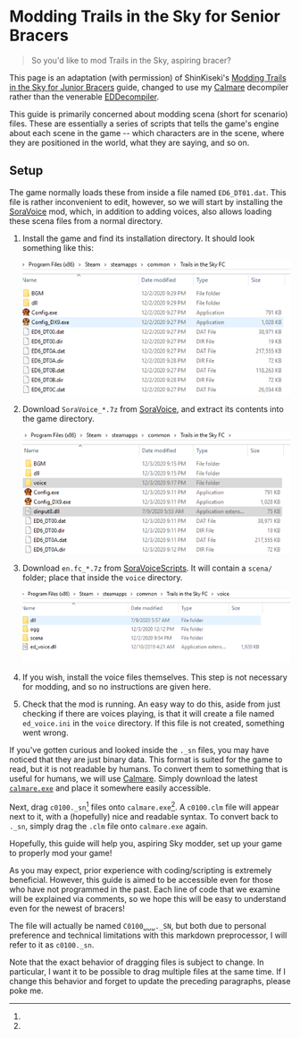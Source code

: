 # Modding Trails in the Sky for Senior Bracers

> So you'd like to mod Trails in the Sky, aspiring bracer?

This page is an adaptation (with permission) of ShinKiseki's [Modding Trails in
the Sky for Junior Bracers][junior] guide, changed to use my [Calmare][Aureole]
decompiler rather than the venerable [EDDecompiler].

This guide is primarily concerned about modding scena (short for scenario)
files. These are essentially a series of scripts that tells the game's engine
about each scene in the game -- which characters are in the scene, where they
are positioned in the world, what they are saying, and so on.

## Setup

The game normally loads these from inside a file named `ED6_DT01.dat`. This file
is rather inconvenient to edit, however, so we will start by installing the
[SoraVoice] mod, which, in addition to adding voices, also allows loading
these scena files from a normal directory.

1. Install the game and find its installation directory. It should look
   something like this:

   ![The installation directory for Trails in the Sky FC.](./img/install1.png)

2. Download `SoraVoice_*.7z` from [SoraVoice], and extract its contents into
   the game directory.

   ![The same directory as before, but a directory "voice" and a file "dinput8.dll" have been added.](./img/install2.png)

3. Download `en.fc_*.7z` from [SoraVoiceScripts]. It will contain a `scena/`
   folder; place that inside the `voice` directory.

   ![Inside the "voice" directory, there are directories "dll", "ogg", and "scena", as well as a file "ed_voice.dll".](./img/install3.png)

5. If you wish, install the voice files themselves. This step is not necessary
   for modding, and so no instructions are given here.

6. Check that the mod is running. An easy way to do this, aside from just
   checking if there are voices playing, is that it will create a file named
   `ed_voice.ini` in the `voice` directory. If this file is not created,
   something went wrong.

If you've gotten curious and looked inside the `._sn` files, you may have
noticed that they are just binary data. This format is suited for the game to
read, but it is not readable by humans. To convert them to something that is
useful for humans, we will use [Calmare][Aureole]. Simply download the latest
[`calmare.exe`][calmare-latest] and place it somewhere easily accessible.

Next, drag `c0100._sn`[^filename] files onto `calmare.exe`[^drag]. A `c0100.clm`
file will appear next to it, with a (hopefully) nice and readable syntax. To
convert back to `._sn`, simply drag the `.clm` file onto `calmare.exe` again.

Hopefully, this guide will help you, aspiring Sky modder, set up your game to
properly mod your game!

As you may expect, prior experience with coding/scripting is extremely
beneficial. However, this guide is aimed to be accessible even for those who
have not programmed in the past. Each line of code that we examine will be
explained via comments, so we hope this will be easy to understand even for the
newest of bracers!

[junior]: https://docs.google.com/document/d/1Nflb-dBPLLl0yWwk3MJTo0UxNyRPZDgy5zPanSrtotM/
[EDDecompiler]: https://github.com/Ouroboros/EDDecompiler
[SoraVoice]: https://github.com/ZhenjianYang/SoraVoice/releases
[SoraVoiceScripts]: https://github.com/ZhenjianYang/SoraVoiceScripts/releases/
[Aureole]: https://github.com/Kyuuhachi/Aureole
[calmare-latest]: https://github.com/Kyuuhachi/Aureole/releases/latest/

[^filename]:
  The file will actually be named `C0100␣␣␣._SN`, but both due to personal
  preference and technical limitations with this markdown preprocessor, I will
  refer to it as `c0100._sn`.

[^drag]:
  Note that the exact behavior of dragging files is subject to change. In
  particular, I want it to be possible to drag multiple files at the same time.
  If I change this behavior and forget to update the preceding paragraphs, please
  poke me.

